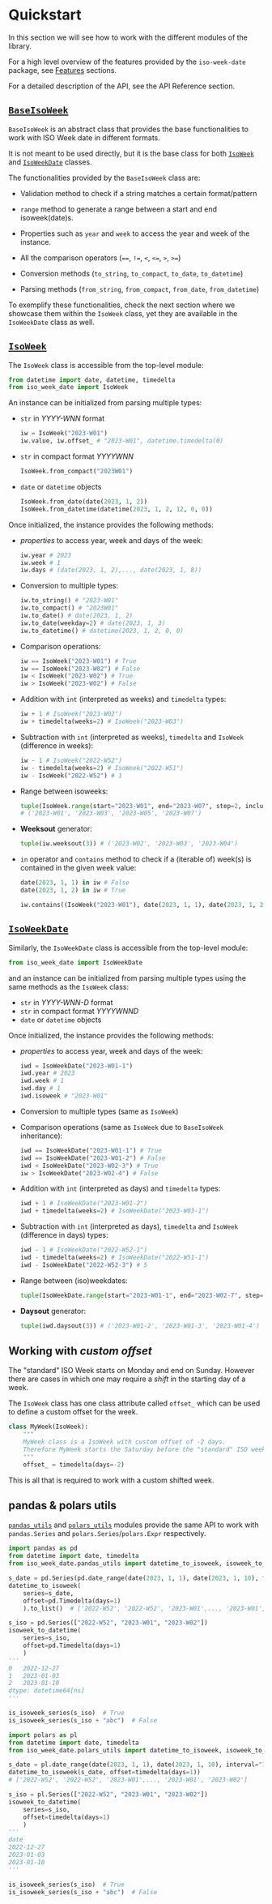 # Quickstart

In this section we will see how to work with the different modules of the library.

For a high level overview of the features provided by the `iso-week-date` package, see [Features](../features) sections.

For a detailed description of the API, see the API Reference section.

## [`BaseIsoWeek`](../../api/baseisoweek)

`BaseIsoWeek` is an abstract class that provides the base functionalities to work with ISO Week date in different formats.

It is not meant to be used directly, but it is the base class for both [`IsoWeek`](../../api/isoweek) and [`IsoWeekDate`](../../api/isoweekdate) classes.

The functionalities provided by the `BaseIsoWeek` class are:

- Validation method to check if a string matches a certain format/pattern
- `range` method to generate a range between a start and end isoweek(date)s.
- Properties such as `year` and `week` to access the year and week of the instance.

- All the comparison operators (`==`, `!=`, `<`, `<=`, `>`, `>=`)
- Conversion methods (`to_string`, `to_compact`, `to_date`, `to_datetime`)
- Parsing methods (`from_string`, `from_compact`, `from_date`, `from_datetime`)

To exemplify these functionalities, check the next section where we showcase them within the `IsoWeek` class, yet they are available in the `IsoWeekDate` class as well.

## [`IsoWeek`](../../api/isoweek)

The `IsoWeek` class is accessible from the top-level module:

```py
from datetime import date, datetime, timedelta
from iso_week_date import IsoWeek
```

An instance can be initialized from parsing multiple types:

- `str` in _YYYY-WNN_ format

    ```py
    iw = IsoWeek("2023-W01")
    iw.value, iw.offset_ # "2023-W01", datetime.timedelta(0)
    ```

- `str` in compact format _YYYYWNN_

    ```py
    IsoWeek.from_compact("2023W01")
    ```

- `date` or `datetime` objects

    ```py
    IsoWeek.from_date(date(2023, 1, 2))
    IsoWeek.from_datetime(datetime(2023, 1, 2, 12, 0, 0))
    ```

Once initialized, the instance provides the following methods:

- _properties_ to access year, week and days of the week:

    ```py
    iw.year # 2023
    iw.week # 1
    iw.days # (date(2023, 1, 2),..., date(2023, 1, 8))
    ```

- Conversion to multiple types:

    ```py
    iw.to_string() # "2023-W01"
    iw.to_compact() # "2023W01"
    iw.to_date() # date(2023, 1, 2)
    iw.to_date(weekday=2) # date(2023, 1, 3)
    iw.to_datetime() # datetime(2023, 1, 2, 0, 0)
    ```

- Comparison operations:

    ```py
    iw == IsoWeek("2023-W01") # True
    iw == IsoWeek("2023-W02") # False
    iw < IsoWeek("2023-W02") # True
    iw > IsoWeek("2023-W02") # False
    ```

- Addition with `int` (interpreted as weeks) and `timedelta` types:

    ```py
    iw + 1 # IsoWeek("2023-W02")
    iw + timedelta(weeks=2) # IsoWeek("2023-W03")
    ```

- Subtraction with `int` (interpreted as weeks), `timedelta` and `IsoWeek` (difference in weeks):

    ```py
    iw - 1 # IsoWeek("2022-W52")
    iw - timedelta(weeks=2) # IsoWeek("2022-W51")
    iw - IsoWeek("2022-W52") # 1
    ```

- Range between isoweeks:

    ```py
    tuple(IsoWeek.range(start="2023-W01", end="2023-W07", step=2, inclusive="both", as_str=True))
    # ('2023-W01', '2023-W03', '2023-W05', '2023-W07')
    ```

- **Weeksout** generator:

    ```py
    tuple(iw.weeksout(3)) # ('2023-W02', '2023-W03', '2023-W04')
    ```

- `in` operator and `contains` method to check if a (iterable of) week(s) is contained in the given week value:

    ```py
    date(2023, 1, 1) in iw # False
    date(2023, 1, 2) in iw # True

    iw.contains((IsoWeek("2023-W01"), date(2023, 1, 1), date(2023, 1, 2))) # (True, False, True)
    ```

## [`IsoWeekDate`](../../api/isoweekdate)

Similarly, the `IsoWeekDate` class is accessible from the top-level module:

```py
from iso_week_date import IsoWeekDate
```

and an instance can be initialized from parsing multiple types using the same methods as the `IsoWeek` class:

- `str` in _YYYY-WNN-D_ format
- `str` in compact format _YYYYWNND_
- `date` or `datetime` objects

Once initialized, the instance provides the following methods:

- _properties_ to access year, week and days of the week:

    ```py
    iwd = IsoWeekDate("2023-W01-1")
    iwd.year # 2023
    iwd.week # 1
    iwd.day # 1
    iwd.isoweek # "2023-W01"
    ```

- Conversion to multiple types (same as `IsoWeek`)
- Comparison operations (same as `IsoWeek` due to `BaseIsoWeek` inheritance):

    ```py
    iwd == IsoWeekDate("2023-W01-1") # True
    iwd == IsoWeekDate("2023-W01-2") # False
    iwd < IsoWeekDate("2023-W02-3") # True
    iw > IsoWeekDate("2023-W02-4") # False
    ```

- Addition with `int` (interpreted as days) and `timedelta` types:

    ```py
    iwd + 1 # IsoWeekDate("2023-W01-2")
    iwd + timedelta(weeks=2) # IsoWeekDate("2023-W03-1")
    ```

- Subtraction with `int` (interpreted as days), `timedelta` and `IsoWeek` (difference in days) types:

    ```py
    iwd - 1 # IsoWeekDate("2022-W52-1")
    iwd - timedelta(weeks=2) # IsoWeekDate("2022-W51-1")
    iwd - IsoWeekDate("2022-W52-3") # 5
    ```

- Range between (iso)weekdates:

    ```py
    tuple(IsoWeekDate.range(start="2023-W01-1", end="2023-W02-7", step=3, inclusive="both", as_str=True))  # ('2023-W01-1', '2023-W01-4', '2023-W01-7', '2023-W02-3', '2023-W02-6')

    ```

- **Daysout** generator:

    ```py
    tuple(iwd.daysout(3)) # ('2023-W01-2', '2023-W01-3', '2023-W01-4')
    ```

## Working with _custom offset_

The "standard" ISO Week starts on Monday and end on Sunday. However there are cases in which one may require a _shift_ in the starting day of a week.

The `IsoWeek` class has one class attribute called `offset_` which can be used to define a custom offset for the week.

```py title="custom offset"
class MyWeek(IsoWeek):
    """
    MyWeek class is a IsoWeek with custom offset of -2 days.
    Therefore MyWeek starts the Saturday before the "standard" ISO week.
    """
    offset_ = timedelta(days=-2)
```

This is all that is required to work with a custom shifted week.

## pandas & polars utils

[`pandas_utils`](../../api/pandas/) and [`polars_utils`](../../api/polars/) modules provide the same API to work with `pandas.Series` and `polars.Series`/`polars.Expr` respectively.

```py title="pandas"
import pandas as pd
from datetime import date, timedelta
from iso_week_date.pandas_utils import datetime_to_isoweek, isoweek_to_datetime, is_isoweek_series

s_date = pd.Series(pd.date_range(date(2023, 1, 1), date(2023, 1, 10), freq="1d"))
datetime_to_isoweek(
    series=s_date,
    offset=pd.Timedelta(days=1)
    ).to_list()  # ['2022-W52', '2022-W52', '2023-W01',..., '2023-W01', '2023-W02']

s_iso = pd.Series(["2022-W52", "2023-W01", "2023-W02"])
isoweek_to_datetime(
    series=s_iso,
    offset=pd.Timedelta(days=1)
    )
'''
0   2022-12-27
1   2023-01-03
2   2023-01-10
dtype: datetime64[ns]
'''

is_isoweek_series(s_iso)  # True
is_isoweek_series(s_iso + "abc")  # False
```

```py title="polars"
import polars as pl
from datetime import date, timedelta
from iso_week_date.polars_utils import datetime_to_isoweek, isoweek_to_datetime, is_isoweek_series

s_date = pl.date_range(date(2023, 1, 1), date(2023, 1, 10), interval="1d")
datetime_to_isoweek(s_date, offset=timedelta(days=1))
# ['2022-W52', '2022-W52', '2023-W01',..., '2023-W01', '2023-W02']

s_iso = pl.Series(["2022-W52", "2023-W01", "2023-W02"])
isoweek_to_datetime(
    series=s_iso,
    offset=timedelta(days=1)
    )
'''
date
2022-12-27
2023-01-03
2023-01-10
'''

is_isoweek_series(s_iso)  # True
is_isoweek_series(s_iso + "abc")  # False
```
